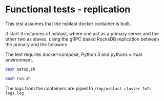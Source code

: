 # Functional tests - replication

This test assumes that the nsblast docker container is built.

It start 3 instances of nsblast, where one act as a primary server
and the other two as slaves, using the gRPC based RocksDB replication
between the primary and the followers.

The test requires docker-compose, Python 3 and pythons virtual environment.

```bash
bash setup.sh

bash run.sh
```

The logs from the containers are piped to `/tmp/nsblast-cluster-1m2s-logs.log`

